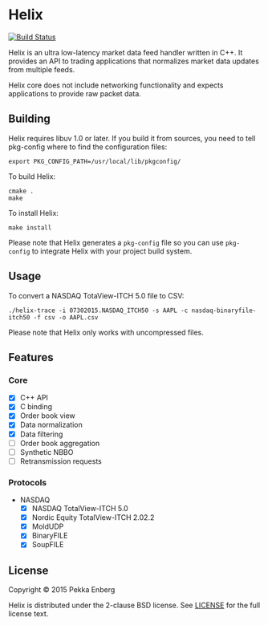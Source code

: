 # Helix

[![Build Status](https://travis-ci.org/penberg/helix.svg?branch=master)](https://travis-ci.org/penberg/helix)

Helix is an ultra low-latency market data feed handler written in C++. It provides an API to trading applications that normalizes market data updates from multiple feeds.

Helix core does not include networking functionality and expects applications to provide raw packet data.

## Building

Helix requires libuv 1.0 or later. If you build it from sources, you need to tell pkg-config where to find the configuration files:

```
export PKG_CONFIG_PATH=/usr/local/lib/pkgconfig/
```

To build Helix:

```
cmake .
make
```

To install Helix:

```
make install
```

Please note that Helix generates a ``pkg-config`` file so you can use ``pkg-config`` to integrate Helix with your project build system.

## Usage

To convert a NASDAQ TotaView-ITCH 5.0 file to CSV:

```
./helix-trace -i 07302015.NASDAQ_ITCH50 -s AAPL -c nasdaq-binaryfile-itch50 -f csv -o AAPL.csv
```

Please note that Helix only works with uncompressed files.

## Features

### Core

* [x] C++ API
* [x] C binding
* [x] Order book view
* [x] Data normalization
* [x] Data filtering
* [ ] Order book aggregation
* [ ] Synthetic NBBO
* [ ] Retransmission requests

### Protocols

* NASDAQ
  * [x] NASDAQ TotalView-ITCH 5.0
  * [x] Nordic Equity TotalView-ITCH 2.02.2
  * [x] MoldUDP
  * [x] BinaryFILE
  * [x] SoupFILE

## License

Copyright © 2015 Pekka Enberg

Helix is distributed under the 2-clause BSD license. See [LICENSE](https://github.com/penberg/helix/blob/master/LICENSE) for the full license text.
